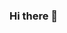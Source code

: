 ### Hi there 👋

<!--
**cjerzak/cjerzak** is a ✨ _special_ ✨ repository because its `README.md` (this file) appears on your GitHub profile.

Bio: Assistant Professor at the University of Texas at Austin. Current research agenda concerns the use of earth observation data for causal inference, adversarial dynamics, organizational record linkage, as well as questions in political economy and descriptive representation. 

[CV](https://connorjerzak.com/bio-cv/)
-->
